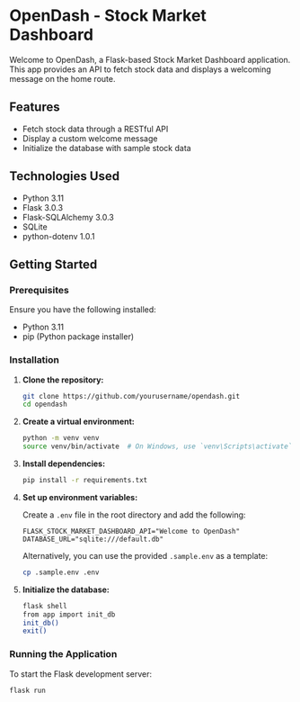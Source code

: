 # OpenDash - Stock Market Dashboard

Welcome to OpenDash, a Flask-based Stock Market Dashboard application. This app provides an API to fetch stock data and displays a welcoming message on the home route.

## Features

- Fetch stock data through a RESTful API
- Display a custom welcome message
- Initialize the database with sample stock data

## Technologies Used

- Python 3.11
- Flask 3.0.3
- Flask-SQLAlchemy 3.0.3
- SQLite
- python-dotenv 1.0.1

## Getting Started

### Prerequisites

Ensure you have the following installed:

- Python 3.11
- pip (Python package installer)

### Installation

1. **Clone the repository:**

    ```bash
    git clone https://github.com/yourusername/opendash.git
    cd opendash
    ```

2. **Create a virtual environment:**

    ```bash
    python -m venv venv
    source venv/bin/activate  # On Windows, use `venv\Scripts\activate`
    ```

3. **Install dependencies:**

    ```bash
    pip install -r requirements.txt
    ```

4. **Set up environment variables:**

    Create a `.env` file in the root directory and add the following:

    ```env
    FLASK_STOCK_MARKET_DASHBOARD_API="Welcome to OpenDash"
    DATABASE_URL="sqlite:///default.db"
    ```

    Alternatively, you can use the provided `.sample.env` as a template:

    ```bash
    cp .sample.env .env
    ```

5. **Initialize the database:**

    ```bash
    flask shell
    from app import init_db
    init_db()
    exit()
    ```

### Running the Application

To start the Flask development server:

```bash
flask run
